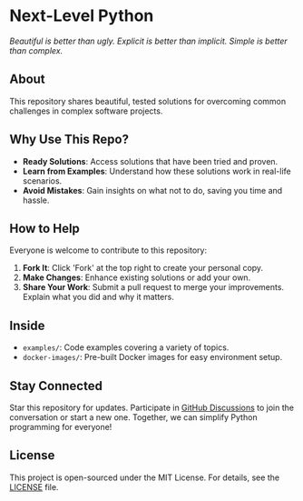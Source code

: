 # Next-Level Python

*Beautiful is better than ugly. Explicit is better than implicit. Simple is better than complex.*

## About

This repository shares beautiful, tested solutions for overcoming common challenges in complex software projects.

## Why Use This Repo?

- **Ready Solutions**: Access solutions that have been tried and proven.
- **Learn from Examples**: Understand how these solutions work in real-life scenarios.
- **Avoid Mistakes**: Gain insights on what not to do, saving you time and hassle.

## How to Help

Everyone is welcome to contribute to this repository:

1. **Fork It**: Click 'Fork' at the top right to create your personal copy.
2. **Make Changes**: Enhance existing solutions or add your own.
3. **Share Your Work**: Submit a pull request to merge your improvements. Explain what you did and why it matters.

## Inside

- `examples/`: Code examples covering a variety of topics.
- `docker-images/`: Pre-built Docker images for easy environment setup.

## Stay Connected

Star this repository for updates. Participate in [GitHub Discussions](https://github.com/sjev/next-level-python/discussions) to join the conversation or start a new one. Together, we can simplify Python programming for everyone!

## License

This project is open-sourced under the MIT License. For details, see the [LICENSE](LICENSE) file.
